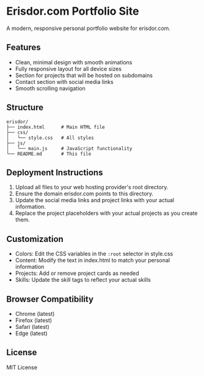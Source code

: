# Erisdor.com Portfolio Site

A modern, responsive personal portfolio website for erisdor.com.

## Features

- Clean, minimal design with smooth animations
- Fully responsive layout for all device sizes
- Section for projects that will be hosted on subdomains
- Contact section with social media links
- Smooth scrolling navigation

## Structure

```
erisdor/
├── index.html      # Main HTML file
├── css/
│   └── style.css   # All styles
├── js/
│   └── main.js     # JavaScript functionality
└── README.md       # This file
```

## Deployment Instructions

1. Upload all files to your web hosting provider's root directory.
2. Ensure the domain erisdor.com points to this directory.
3. Update the social media links and project links with your actual information.
4. Replace the project placeholders with your actual projects as you create them.

## Customization

- Colors: Edit the CSS variables in the `:root` selector in style.css
- Content: Modify the text in index.html to match your personal information
- Projects: Add or remove project cards as needed
- Skills: Update the skill tags to reflect your actual skills

## Browser Compatibility

- Chrome (latest)
- Firefox (latest)
- Safari (latest)
- Edge (latest)

## License

MIT License